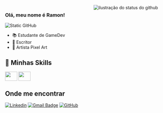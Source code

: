 
<img align='right' src="https://github-readme-stats.vercel.app/api?username=RamonSouza-Sil&show_icons=true&title_color=783c00&text_color=af552e&icon_color=783c00&bg_color=f8efd4&cache_seconds=2300" alt="ilustração do status do github">

### Olá, meu nome é Ramon!

<img src="https://img.shields.io/static/v1?label=Overview&message=RamonSouza&color=f8efd4&style=for-the-badge&logo=GitHub" alt="Static GitHub">


- 📚 Estudante de GameDev
- 📖 Escritor
- 🎨 Artista Pixel Art

  
## 🚀 Minhas Skills

<code><img align="center"  height="30" width="40" src="https://cdn.jsdelivr.net/gh/devicons/devicon/icons/unity/unity-original.svg" width="40"></code>
<code><img align="center"  height="30" width="40" src="https://cdn.jsdelivr.net/gh/devicons/devicon/icons/csharp/csharp-original.svg" width="40"></code>

## Onde me encontrar
[![Linkedin](https://img.shields.io/badge/-RamonSouza-blue?style=flat-square&logo=Linkedin&logoColor=white&link=https://www.linkedin.com/in/ramonsouzadasilva/)](https://www.linkedin.com/in/ramonsouzadasilva/)
[![Gmail Badge](https://img.shields.io/badge/-ramonsouzasil2004@email.com-006bed?style=flat-square&logo=Gmail&logoColor=white&link=mailto:SEU-EMAIL)](mailto:SEU-EMAIL)
[![GitHub](https://img.shields.io/github/followers/iuricode?label=follow&style=social)](https://github.com/RamonSouza-Sil)
  
</div>
